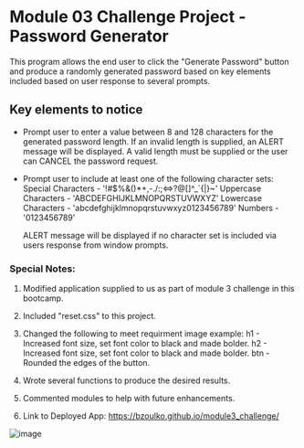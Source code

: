 # Module 03 Challenge Project - Password Generator
This program allows the end user to click the "Generate Password" button and 
produce a randomly generated password based on key elements included based on
user response to several prompts.


## Key elements to notice
* Prompt user to enter a value between 8 and 128 characters for the generated
  password length. If an invalid length is supplied, an ALERT message will be
  displayed. A valid length must be supplied or the user can CANCEL the 
  password request.

* Prompt user to include at least one of the following character sets:
    Special Characters - '!#$%&()*+,-./:;<=>?@[\]^_`{|}~'
    Uppercase Characters - 'ABCDEFGHIJKLMNOPQRSTUVWXYZ'
    Lowercase Characters - 'abcdefghijklmnopqrstuvwxyz0123456789'
    Numbers - '0123456789'

    ALERT message will be displayed if no character set is included via users response 
    from window prompts.


### Special Notes:
1. Modified application supplied to us as part of module 3 challenge in this bootcamp.

2. Included "reset.css" to this project.

3. Changed the following to meet requirment image example:
    h1 - Increased font size, set font color to black and made bolder.
    h2 - Increased font size, set font color to black and made bolder.
    btn - Rounded the edges of the button.

4. Wrote several functions to produce the desired results.

5. Commented modules to help with future enhancements.

6. Link to Deployed App:  https://bzoulko.github.io/module3_challenge/

![image](https://user-images.githubusercontent.com/108200823/187712546-359d59f5-5873-4b7b-a83d-3bd8a72dcbfd.png)
